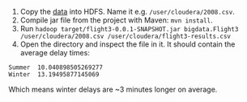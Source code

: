 1. Copy the [data](http://stat-computing.org/dataexpo/2009/the-data.html) into HDFS. Name it e.g. `/user/cloudera/2008.csv`.
2. Compile jar file from the project with Maven: `mvn install`.
3. Run `hadoop target/flight3-0.0.1-SNAPSHOT.jar bigdata.Flight3 /user/cloudera/2008.csv /user/cloudera/flight3-results.csv`
4. Open the directory and inspect the file in it. It should contain the average delay times:
```
Summer	10.040898505269277
Winter	13.19495877145069
```
Which means winter delays are ~3 minutes longer on average.
